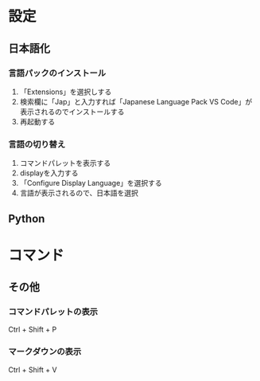 # 設定

## 日本語化

### 言語パックのインストール

1. 「Extensions」を選択しする
2. 検索欄に「Jap」と入力すれば「Japanese Language Pack VS Code」が表示されるのでインストールする
3. 再起動する

### 言語の切り替え

1. コマンドパレットを表示する
2. displayを入力する
3. 「Configure Display Language」を選択する
4. 言語が表示されるので、日本語を選択

## Python



# コマンド

## その他

### コマンドパレットの表示
Ctrl + Shift + P

### マークダウンの表示
Ctrl + Shift + V